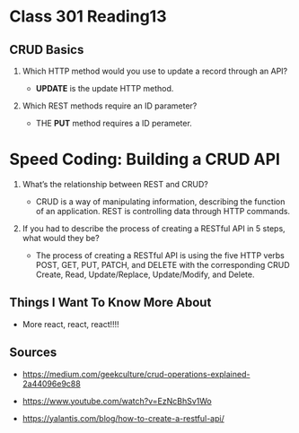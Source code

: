 # Class 301 Reading13

## CRUD Basics

1. Which HTTP method would you use to update a record through an API?
    - **UPDATE** is the update HTTP method.

2. Which REST methods require an ID parameter?
    - THE **PUT** method requires a ID perameter.

# Speed Coding: Building a CRUD API

1. What’s the relationship between REST and CRUD?
    - CRUD is a way of manipulating information, describing the function of an application. REST is controlling data through HTTP commands.

2. If you had to describe the process of creating a RESTful API in 5 steps, what would they be?
    - The process of creating a RESTful API is using the five HTTP verbs POST, GET, PUT, PATCH, and DELETE with the corresponding CRUD Create, Read, Update/Replace, Update/Modify, and Delete.

## Things I Want To Know More About

- More react, react, react!!!!

## Sources

- https://medium.com/geekculture/crud-operations-explained-2a44096e9c88

- https://www.youtube.com/watch?v=EzNcBhSv1Wo

- https://yalantis.com/blog/how-to-create-a-restful-api/
